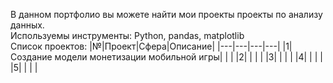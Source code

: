 В данном портфолио вы можете найти мои проекты проекты по анализу данных.<br>
Используемы инструменты: Python, pandas, matplotlib<br>
Список проектов:
|№|Проект|Сфера|Описание|
|---|---|---|---|
|1|Создание модели монетизации мобильной игры|   |   |
|2|   |   |   |
|3|   |   |   |
|4|   |   |   |
|5|   |   |   |
